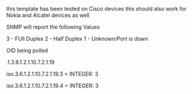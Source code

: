 this template has been tested on Cisco devices 
this should also work for Nokia and Alcatel devices as well

SNMP will report the following Values 

3 - FUll Duplex
2 - Half Duplex
1 - Unknown/Port is down 

OID being polled

.1.3.6.1.2.1.10.7.2.1.19 

iso.3.6.1.2.1.10.7.2.1.19.3 = INTEGER: 3 

iso.3.6.1.2.1.10.7.2.1.19.4 = INTEGER: 3 
